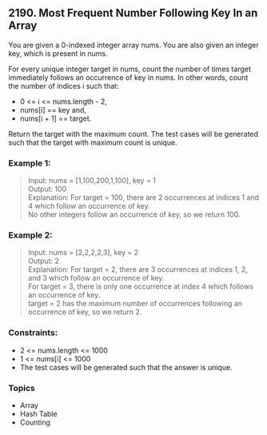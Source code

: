 ## 2190. Most Frequent Number Following Key In an Array
You are given a 0-indexed integer array nums. You are also given an integer key, which is present in nums.

For every unique integer target in nums, count the number of times target immediately follows an occurrence of key in nums. In other words, count the number of indices i such that:

- 0 <= i <= nums.length - 2,
- nums[i] == key and,
- nums[i + 1] == target.
 
Return the target with the maximum count. The test cases will be generated such that the target with maximum count is unique.

### Example 1:

> Input: nums = [1,100,200,1,100], key = 1<br/>
> Output: 100<br/>
> Explanation: For target = 100, there are 2 occurrences at indices 1 and 4 which follow an occurrence of key.<br/>
> No other integers follow an occurrence of key, so we return 100.

### Example 2:

> Input: nums = [2,2,2,2,3], key = 2<br/>
> Output: 2<br/>
> Explanation: For target = 2, there are 3 occurrences at indices 1, 2, and 3 which follow an occurrence of key.<br/>
> For target = 3, there is only one occurrence at index 4 which follows an occurrence of key.<br/>
> target = 2 has the maximum number of occurrences following an occurrence of key, so we return 2.

### Constraints:

- 2 <= nums.length <= 1000
- 1 <= nums[i] <= 1000
- The test cases will be generated such that the answer is unique.

### Topics

- Array
- Hash Table
- Counting